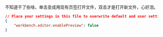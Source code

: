 不知道干了些啥，单击变成用现有页签打开文件，双击才是打开新文件，心好泪。


```json
// Place your settings in this file to overwrite default and user settings.
{
    "workbench.editor.enablePreview": false
}

```
